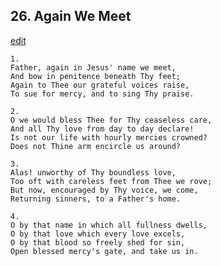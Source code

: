 
## 26.  Again We Meet
[edit](https://docs.google.com/document/d/1S3uybstEbOatTo7jl3isZTGnU-MRl1Xi/edit?mode=html)




    1.
    Father, again in Jesus' name we meet, 
    And bow in penitence beneath Thy feet; 
    Again to Thee our grateful voices raise, 
    To sue for mercy, and to sing Thy praise. 

    2.
    O we would bless Thee for Thy ceaseless care, 
    And all Thy love from day to day declare! 
    Is not our life with hourly mercies crowned? 
    Does not Thine arm encircle us around? 

    3.
    Alas! unworthy of Thy boundless love, 
    Too oft with careless feet from Thee we rove; 
    But now, encouraged by Thy voice, we come, 
    Returning sinners, to a Father's home. 

    4.
    O by that name in which all fullness dwells, 
    O by that love which every love excels, 
    O by that blood so freely shed for sin, 
    Open blessed mercy's gate, and take us in.
